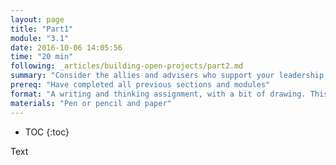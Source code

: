 ```yaml
---
layout: page
title: "Part1"
module: "3.1"
date: 2016-10-06 14:05:56
time: "20 min"
following: _articles/building-open-projects/part2.md
summary: "Consider the allies and advisers who support your leadership; create a network map of those people to visualize the resources available to you."
prereq: "Have completed all previous sections and modules"
format: "A writing and thinking assignment, with a bit of drawing. This is a solo assignment"
materials: "Pen or pencil and paper"
---
```

* TOC
{:toc}

Text
